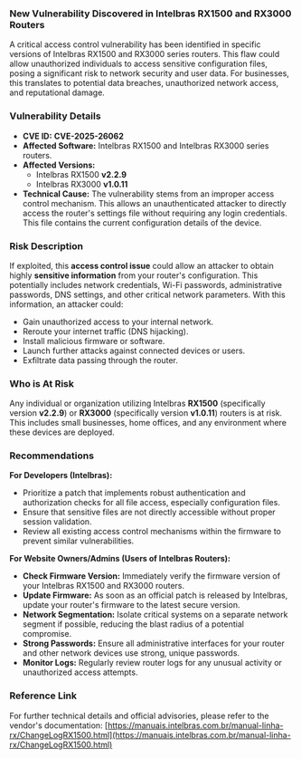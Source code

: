 ### New Vulnerability Discovered in Intelbras RX1500 and RX3000 Routers

A critical access control vulnerability has been identified in specific versions of Intelbras RX1500 and RX3000 series routers. This flaw could allow unauthorized individuals to access sensitive configuration files, posing a significant risk to network security and user data. For businesses, this translates to potential data breaches, unauthorized network access, and reputational damage.

### Vulnerability Details

*   **CVE ID:** **CVE-2025-26062**
*   **Affected Software:** Intelbras RX1500 and Intelbras RX3000 series routers.
*   **Affected Versions:**
    *   Intelbras RX1500 **v2.2.9**
    *   Intelbras RX3000 **v1.0.11**
*   **Technical Cause:** The vulnerability stems from an improper access control mechanism. This allows an unauthenticated attacker to directly access the router's settings file without requiring any login credentials. This file contains the current configuration details of the device.

### Risk Description

If exploited, this **access control issue** could allow an attacker to obtain highly **sensitive information** from your router's configuration. This potentially includes network credentials, Wi-Fi passwords, administrative passwords, DNS settings, and other critical network parameters. With this information, an attacker could:

*   Gain unauthorized access to your internal network.
*   Reroute your internet traffic (DNS hijacking).
*   Install malicious firmware or software.
*   Launch further attacks against connected devices or users.
*   Exfiltrate data passing through the router.

### Who is At Risk

Any individual or organization utilizing Intelbras **RX1500** (specifically version **v2.2.9**) or **RX3000** (specifically version **v1.0.11**) routers is at risk. This includes small businesses, home offices, and any environment where these devices are deployed.

### Recommendations

**For Developers (Intelbras):**

*   Prioritize a patch that implements robust authentication and authorization checks for all file access, especially configuration files.
*   Ensure that sensitive files are not directly accessible without proper session validation.
*   Review all existing access control mechanisms within the firmware to prevent similar vulnerabilities.

**For Website Owners/Admins (Users of Intelbras Routers):**

*   **Check Firmware Version:** Immediately verify the firmware version of your Intelbras RX1500 and RX3000 routers.
*   **Update Firmware:** As soon as an official patch is released by Intelbras, update your router's firmware to the latest secure version.
*   **Network Segmentation:** Isolate critical systems on a separate network segment if possible, reducing the blast radius of a potential compromise.
*   **Strong Passwords:** Ensure all administrative interfaces for your router and other network devices use strong, unique passwords.
*   **Monitor Logs:** Regularly review router logs for any unusual activity or unauthorized access attempts.

### Reference Link

For further technical details and official advisories, please refer to the vendor's documentation:
[https://manuais.intelbras.com.br/manual-linha-rx/ChangeLogRX1500.html](https://manuais.intelbras.com.br/manual-linha-rx/ChangeLogRX1500.html)